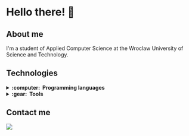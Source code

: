 # Hello there! 👋

## About me 
I'm a student of Applied Computer Science at the Wroclaw University of Science and Technology.

## Technologies  
<details>
  <summary><b>:computer: &nbsp;Programming languages</b></summary>
  <br/>
  
![Python](https://img.shields.io/badge/PYTHON-3776AB.svg?&style=flat&logo=python&logoColor=white)&nbsp;
![Kotlin](https://img.shields.io/badge/KOTLIN-0095D5.svg?&style=flat&logo=kotlin&logoColor=white)&nbsp;
![Java](https://img.shields.io/badge/JAVA-007396.svg?&style=flat&logo=java&logoColor=white)&nbsp;
![Cpp](https://img.shields.io/badge/C++-00599C.svg?&style=flat&logo=c%2B%2B&logoColor=white)&nbsp;
  
</details>
 
<details>
  <summary><b>:gear: &nbsp;Tools</b></summary>
  <br/>
  
![PyCharm](https://img.shields.io/badge/PYCHARM-EFF910.svg?&style=flat&logo=pycharm&logoColor=black)&nbsp;
![IntelliJ](https://img.shields.io/badge/INTELLIJ-F7346F.svg?&style=flat&logo=intellij-idea)&nbsp;
![VSCode](https://img.shields.io/badge/VSCODE-007ACC.svg?&style=flat&logo=visual-studio-code)&nbsp;
![VisualStudio](https://img.shields.io/badge/VISUAL_STUDIO-5C2D91.svg?&style=flat&logo=visualstudio)&nbsp;
<br>
![AndroidStudio](https://img.shields.io/badge/ANDROID_STUDIO-3DDC84.svg?&style=flat&logo=androidstudio&logoColor=white)&nbsp; 
![Postgres](https://img.shields.io/badge/POSTGRES-%23316192.svg?&style=flat&logo=postgresql&logoColor=white)&nbsp; 
![Git](https://img.shields.io/badge/GIT-%23F05033.svg?&style=flat&logo=git&logoColor=white)&nbsp;
![GitHub](https://img.shields.io/badge/GITHUB-%23121011.svg?&style=flat&logo=github&logoColor=white)&nbsp;
  
</details>

## Contact me 
<a href="https://www.linkedin.com/in/izabela-kalenik-259a36298"><img src="https://img.shields.io/badge/linkedin-%230077B5.svg?&style=for-the-badge&logo=linkedin&logoColor=white" /></a>&nbsp;
